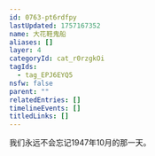 ```yaml
---
id: 0763-pt6rdfpy
lastUpdated: 1757167352
name: 大花鞋鬼船
aliases: []
layer: 4
categoryId: cat_r0rzgkOi
tagIds:
  - tag_EPJ6EYQ5
nsfw: false
parent: ""
relatedEntries: []
timelineEvents: []
titledLinks: []
---
```


我们永远不会忘记1947年10月的那一天。
